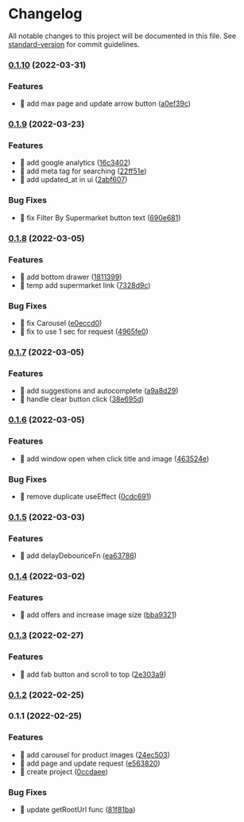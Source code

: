 # Changelog

All notable changes to this project will be documented in this file. See [standard-version](https://github.com/conventional-changelog/standard-version) for commit guidelines.

### [0.1.10](https://github.com/yeukfei02/singapore-grocery-web/compare/v0.1.9...v0.1.10) (2022-03-31)


### Features

* 🎸 add max page and update arrow button ([a0ef39c](https://github.com/yeukfei02/singapore-grocery-web/commit/a0ef39c0dd5134aceb16c2e86ecbb7ace6974b8f))

### [0.1.9](https://github.com/yeukfei02/singapore-grocery-web/compare/v0.1.8...v0.1.9) (2022-03-23)


### Features

* 🎸 add google analytics ([16c3402](https://github.com/yeukfei02/singapore-grocery-web/commit/16c3402775a69a4e40bbe1d795b6c92d73e3c709))
* 🎸 add meta tag for searching ([22ff51e](https://github.com/yeukfei02/singapore-grocery-web/commit/22ff51ed3d68bf6e981a1f819e223f4e2d20e473))
* 🎸 add updated_at in ui ([2abf607](https://github.com/yeukfei02/singapore-grocery-web/commit/2abf607c73b1fe6905c5d967f9fe38420e07f0be))


### Bug Fixes

* 🐛 fix Filter By Supermarket button text ([690e681](https://github.com/yeukfei02/singapore-grocery-web/commit/690e68167f087754cb3326e8a3e50537aab7685c))

### [0.1.8](https://github.com/yeukfei02/singapore-grocery-web/compare/v0.1.7...v0.1.8) (2022-03-05)


### Features

* 🎸 add bottom drawer ([1811399](https://github.com/yeukfei02/singapore-grocery-web/commit/1811399746546bef0cc4ff2b4cf667a09c43db9d))
* 🎸 temp add supermarket link ([7328d9c](https://github.com/yeukfei02/singapore-grocery-web/commit/7328d9cd21d1f0b1b7c713e2ed7285917f7a25b2))


### Bug Fixes

* 🐛 fix Carousel ([e0eccd0](https://github.com/yeukfei02/singapore-grocery-web/commit/e0eccd008abb6609ec49c1ba2664c016c88813a7))
* 🐛 fix to use 1 sec for request ([4965fe0](https://github.com/yeukfei02/singapore-grocery-web/commit/4965fe0080c5922c92a55db867b0d590510ebbd5))

### [0.1.7](https://github.com/yeukfei02/singapore-grocery-web/compare/v0.1.6...v0.1.7) (2022-03-05)


### Features

* 🎸 add suggestions and autocomplete ([a9a8d29](https://github.com/yeukfei02/singapore-grocery-web/commit/a9a8d292edd05d4df4796797a22dd74aebe01ad0))
* 🎸 handle clear button click ([38e695d](https://github.com/yeukfei02/singapore-grocery-web/commit/38e695d8f03ffedb52a537a671384b83452a90e5))

### [0.1.6](https://github.com/yeukfei02/singapore-grocery-web/compare/v0.1.5...v0.1.6) (2022-03-05)


### Features

* 🎸 add window open when click title and image ([463524e](https://github.com/yeukfei02/singapore-grocery-web/commit/463524e2ef6593c17fde07a2f6343073aa1710cc))


### Bug Fixes

* 🐛 remove duplicate useEffect ([0cdc691](https://github.com/yeukfei02/singapore-grocery-web/commit/0cdc6916784cd2db7a252f022a98689c038cbe1e))

### [0.1.5](https://github.com/yeukfei02/singapore-grocery-web/compare/v0.1.4...v0.1.5) (2022-03-03)


### Features

* 🎸 add delayDebounceFn ([ea63786](https://github.com/yeukfei02/singapore-grocery-web/commit/ea637868fdcb8bb6f46161941e7635d666123591))

### [0.1.4](https://github.com/yeukfei02/singapore-grocery-web/compare/v0.1.3...v0.1.4) (2022-03-02)


### Features

* 🎸 add offers and increase image size ([bba9321](https://github.com/yeukfei02/singapore-grocery-web/commit/bba932191f4f6c2faee5d338cfbc7b066bff186a))

### [0.1.3](https://github.com/yeukfei02/singapore-grocery-web/compare/v0.1.2...v0.1.3) (2022-02-27)


### Features

* 🎸 add fab button and scroll to top ([2e303a9](https://github.com/yeukfei02/singapore-grocery-web/commit/2e303a973aef2dfe483b9baca1fa8744209a6836))

### [0.1.2](https://github.com/yeukfei02/singapore-grocery-web/compare/v0.1.1...v0.1.2) (2022-02-25)

### 0.1.1 (2022-02-25)


### Features

* 🎸 add carousel for product images ([24ec503](https://github.com/yeukfei02/singapore-grocery-web/commit/24ec5033339b98834816ca3ca265159388e9259f))
* 🎸 add page and update request ([e563820](https://github.com/yeukfei02/singapore-grocery-web/commit/e56382049912ac5adc458de633347c193d5660e7))
* 🎸 create project ([0ccdaee](https://github.com/yeukfei02/singapore-grocery-web/commit/0ccdaee6a025ce1ca8575f482b8010cb6675b6bb))


### Bug Fixes

* 🐛 update getRootUrl func ([81f81ba](https://github.com/yeukfei02/singapore-grocery-web/commit/81f81ba6a50b102cb1303df03c65dbf063d977b5))
